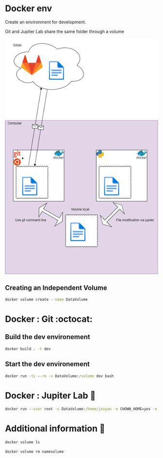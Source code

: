 # Docker env 

Create an environment for development. 

Git and Jupiter Lab share the same folder through a volume

![bad connection](docker-dev-env.png)

## Creating an Independent Volume
```bat
docker volume create --name DataVolume
```

# Docker : Git :octocat:

## Build the dev environement
```bat
docker build . -t dev
```
## Start the dev environement
```bat
docker run -ti --rm -v DataVolume:/volume dev bash
```


# Docker : Jupiter Lab :snake:
```bat
docker run --user root -v DataVolume:/home/jovyan -e CHOWN_HOME=yes -e CHOWN_HOME_OPTS='-R' -it --rm -p 8888:8888 jupyter/datascience-notebook:latest
```


# Additional information :whale2:
```bat
docker volume ls
```
```bat
docker volume rm namevolume
```



